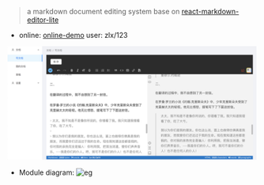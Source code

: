 > a markdown document editing system base on [react-markdown-editor-lite](https://github.com/HarryChen0506/react-markdown-editor-lite)

* online: [online-demo](http://140.143.90.177:9000) user: zlx/123

![eg](./image/eg.jpeg)

* Module diagram:
![eg](./image/NEWHOPE.png)


